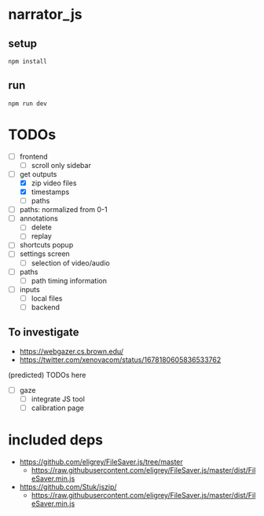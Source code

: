# narrator_js

## setup

```
npm install
```

## run

```
npm run dev
```

# TODOs

- [ ] frontend
    - [ ] scroll only sidebar
- [ ] get outputs
    - [x] zip video files
    - [x] timestamps
    - [ ] paths
- [ ] paths: normalized from 0-1
- [ ] annotations
    - [ ] delete
    - [ ] replay
- [ ] shortcuts popup
- [ ] settings screen
    - [ ] selection of video/audio
- [ ] paths
    - [ ] path timing information
- [ ] inputs
    - [ ] local files
    - [ ] backend

## To investigate
- https://webgazer.cs.brown.edu/ 
- https://twitter.com/xenovacom/status/1678180605836533762

(predicted) TODOs here
- [ ] gaze 
    - [ ] integrate JS tool
    - [ ] calibration page

# included deps

- https://github.com/eligrey/FileSaver.js/tree/master
    - https://raw.githubusercontent.com/eligrey/FileSaver.js/master/dist/FileSaver.min.js
- https://github.com/Stuk/jszip/
    - https://raw.githubusercontent.com/eligrey/FileSaver.js/master/dist/FileSaver.min.js
